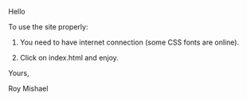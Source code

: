 Hello

To use the site properly:

1. You need to have internet connection (some CSS fonts are online).

2. Click on index.html and enjoy.

 

Yours,

Roy Mishael